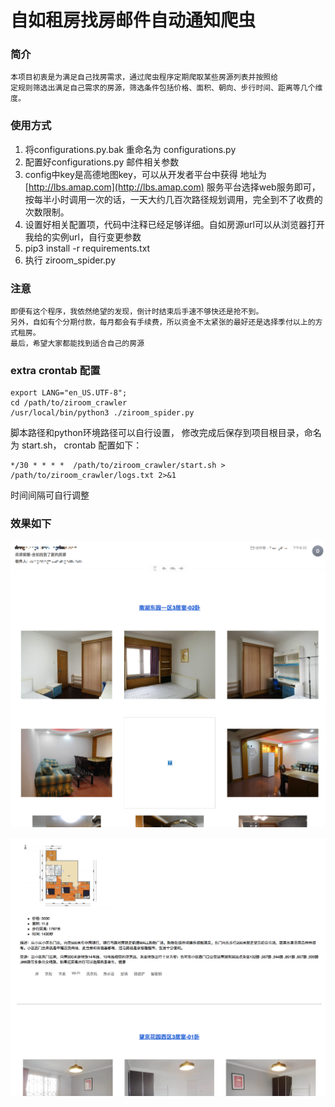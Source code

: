# 自如租房找房邮件自动通知爬虫

### 简介
    本项目初衷是为满足自己找房需求，通过爬虫程序定期爬取某些房源列表并按照给
    定规则筛选出满足自己需求的房源，筛选条件包括价格、面积、朝向、步行时间、距离等几个维度。

### 使用方式
 1. 将configurations.py.bak 重命名为 configurations.py
 2. 配置好configurations.py 邮件相关参数
 3. config中key是高德地图key，可以从开发者平台中获得 地址为[http://lbs.amap.com](http://lbs.amap.com)
    服务平台选择web服务即可，按每半小时调用一次的话，一天大约几百次路径规划调用，完全到不了收费的次数限制。
 4. 设置好相关配置项，代码中注释已经足够详细。自如房源url可以从浏览器打开我给的实例url，自行变更参数
 5. pip3 install -r requirements.txt
 6. 执行 ziroom_spider.py

### 注意
    即便有这个程序，我依然绝望的发现，倒计时结束后手速不够快还是抢不到。
    另外，自如有个分期付款，每月都会有手续费，所以资金不太紧张的最好还是选择季付以上的方式租房。
    最后，希望大家都能找到适合自己的房源

### extra crontab 配置
```
export LANG="en_US.UTF-8";
cd /path/to/ziroom_crawler
/usr/local/bin/python3 ./ziroom_spider.py
```
脚本路径和python环境路径可以自行设置，
修改完成后保存到项目根目录，命名为 start.sh，
crontab 配置如下：
```
*/30 * * * *  /path/to/ziroom_crawler/start.sh > /path/to/ziroom_crawler/logs.txt 2>&1
```
时间间隔可自行调整

### 效果如下
![ddd](art/pic01.png)

![ddd](art/pic02.png)

